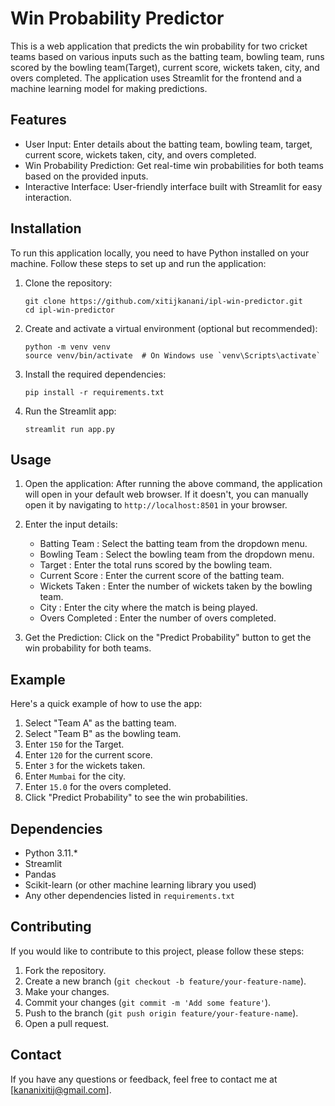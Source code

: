 # Win Probability Predictor

This is a web application that predicts the win probability for two cricket teams based on various inputs such as the batting team, bowling team, runs scored by the bowling team(Target), current score, wickets taken, city, and overs completed. 
The application uses Streamlit for the frontend and a machine learning model for making predictions.

## Features

- User Input: Enter details about the batting team, bowling team, target, current score, wickets taken, city, and overs completed.
- Win Probability Prediction: Get real-time win probabilities for both teams based on the provided inputs.
- Interactive Interface: User-friendly interface built with Streamlit for easy interaction.

## Installation

To run this application locally, you need to have Python installed on your machine. Follow these steps to set up and run the application:

1. Clone the repository:

    ```
    git clone https://github.com/xitijkanani/ipl-win-predictor.git
    cd ipl-win-predictor
    ```

2. Create and activate a virtual environment (optional but recommended):

    ```
    python -m venv venv
    source venv/bin/activate  # On Windows use `venv\Scripts\activate`
    ```

3. Install the required dependencies:

    ```
    pip install -r requirements.txt
    ```

4. Run the Streamlit app:

    ```
    streamlit run app.py
    ```

## Usage

1. Open the application:
   After running the above command, the application will open in your default web browser. If it doesn't, you can manually open it by navigating to `http://localhost:8501` in your browser.

2. Enter the input details:
   - Batting Team : Select the batting team from the dropdown menu.
   - Bowling Team : Select the bowling team from the dropdown menu.
   - Target : Enter the total runs scored by the bowling team.
   - Current Score : Enter the current score of the batting team.
   - Wickets Taken : Enter the number of wickets taken by the bowling team.
   - City : Enter the city where the match is being played.
   - Overs Completed : Enter the number of overs completed.

3. Get the Prediction:
   Click on the "Predict Probability" button to get the win probability for both teams.

## Example

Here's a quick example of how to use the app:

1. Select "Team A" as the batting team.
2. Select "Team B" as the bowling team.
3. Enter `150` for the Target.
4. Enter `120` for the current score.
5. Enter `3` for the wickets taken.
6. Enter `Mumbai` for the city.
7. Enter `15.0` for the overs completed.
8. Click "Predict Probability" to see the win probabilities.

## Dependencies

- Python 3.11.*
- Streamlit
- Pandas
- Scikit-learn (or other machine learning library you used)
- Any other dependencies listed in `requirements.txt`

## Contributing

If you would like to contribute to this project, please follow these steps:

1. Fork the repository.
2. Create a new branch (`git checkout -b feature/your-feature-name`).
3. Make your changes.
4. Commit your changes (`git commit -m 'Add some feature'`).
5. Push to the branch (`git push origin feature/your-feature-name`).
6. Open a pull request.

## Contact

If you have any questions or feedback, feel free to contact me at [kananixitij@gmail.com].

